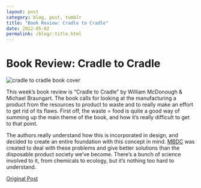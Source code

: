 ```yaml
---
layout: post
category: blog, post, tumblr
title: "Book Review: Cradle to Cradle"
date: 2012-05-02
permalink: /blog/:title.html
---
```


# Book Review: Cradle to Cradle

![cradle to cradle book cover](http://68.media.tumblr.com/tumblr_m39ym2JUA81qz81kho1_250.gif)

This week’s book review is “Cradle to Cradle” by William McDonough & Michael Braungart. The book calls for looking at the manufacturing a product from the resources to product to waste and to really make an effort to get rid of its flaws. First off, the waste = food is quite a good way of summing up the main theme of the book, and how it’s really difficult to get to that point.

The authors really understand how this is incorporated in design, and decided to create an entire foundation with this concept in mind. [MBDC](http://mbdc.com/c2c-certified/) was created to deal with these problems and give better solutions than the disposable product society we’ve become. There’s a bunch of science involved to it, from chemicals to ecology, but it’s nothing too hard to understand.

[Original Post](http://jermspeaks.com/post/22261225855/this-weeks-book-review-is-cradle-to-cradle-by)
